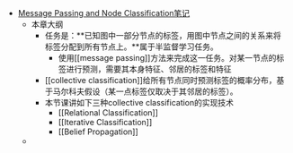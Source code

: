 - [Message Passing and Node Classification笔记](https://blog.csdn.net/PolarisRisingWar/article/details/117574604)
	- 本章大纲
		- 任务是：**已知图中一部分节点的标签，用图中节点之间的关系来将标签分配到所有节点上。**属于半监督学习任务。
			- 使用[[message passing]]方法来完成这一任务。对某一节点的标签进行预测，需要其本身特征、邻居的标签和特征
		- [[collective classification]]给所有节点同时预测标签的概率分布，基于马尔科夫假设（某一点标签仅取决于其邻居的标签）。
		- 本节课讲如下三种collective classification的实现技术
			- [[Relational Classification]]
			- [[Iterative Classification]]
			- [[Belief Propagation]]
	-